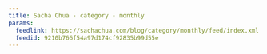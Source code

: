 ```yaml
---
title: Sacha Chua - category - monthly
params:
  feedlink: https://sachachua.com/blog/category/monthly/feed/index.xml
  feedid: 9210b766f54a97d174cf92835b99d55e
---
```

